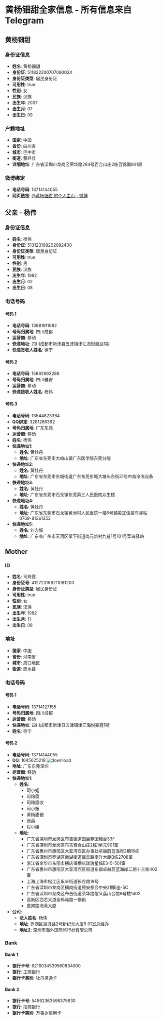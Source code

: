 # 黄杨钿甜全家信息 - 所有信息来自Telegram

## 黄杨钿甜
### 身份证信息
- **姓名**: 黄杨钿甜
- **身份证**: 51182220070709002X
- **身份证类型**: 居民身份证
- **可用性**: true
- **性别**: 女
- **民族**: 汉族
- **出生年**: 2007
- **出生月**: 07
- **出生日**: 09

### 户籍地址
- **国家**: 中国
- **省份**: 四川省
- **城市**: 巴中市
- **街道**: 荥经县
- **详细地址**: 广东省深圳市龙岗区荣华路284号百合山庄2栋百锦阁901房

### 微博绑定
- **电话号码**: 13714144055
- **网页链接**: <a href=https://weibo.com/u/5077791396>@黄杨钿甜 的个人主页 - 微博</a>

## 父亲 - 杨伟
### 身份证信息
- **姓名**: 杨伟
- **身份证**: 513123198202082400
- **身份证类型**: 居民身份证
- **可用性**: true
- **性别**: 男
- **民族**: 汉族
- **出生年**: 1982
- **出生月**: 02
- **出生日**: 08

### 电话号码
#### 号码 1
- **电话号码**: 13981911982
- **号码归属地**: 四川成都
- **运营商**: 移动
- **快递地址**: 四川成都市新津县五津镇津汇海悦豪庭1期
- **快递签收人姓名**: 徐宁

#### 号码 2
- **电话号码**: 15892692288
- **号码归属地**: 四川雅安
- **运营商**: 移动
- **快递接收人姓名**: 杨伟

#### 号码 3
- **电话号码**: 13544823364
- **QQ绑定**: 3281266362
- **号码归属地**: 广东东莞
- **运营商**: 移动
- **姓名**: 杨伟
- **快递地址1**:
  - **姓名**: 黄牡丹
  - **地址**: 广东省东莞市大岭山镇广东医学院东莞分院
- **快递地址2**:
  - **姓名**: 黄牡丹
  - **地址**: 广东省东莞市东城街道广东东莞东城大塘头东街31号中昌冷冻设备
- **快递地址3**:
  - **姓名**: 黄牡丹
  - **地址**: 广东省东莞市石龙镇东莞第三人民医院众生楼
- **快递地址4**:
  - **姓名**: 黄牡丹
  - **地址**: 广东省东莞市石龙镇黄洲村人民医院一楼6号铺美宜佳菜鸟驿站0769-81361353
- **快递地址5**:
  - **姓名**: 刘方城
  - **地址**: 广东省广州市天河区棠下街道岗元新村九巷1号101号菜鸟驿站

## Mother
### ID
- **姓名**: 司玲霞
- **身份证号**: 412723198211081200
- **身份证类型**: 居民身份证
- **可用性**: true
- **性别**: 女
- **民族**: 汉族
- **出生年**: 1982
- **出生月**: 11
- **出生日**: 08

### 地址
- **国家**: 中国
- **省份**: 河南省
- **城市**: 周口地区
- **街道**: 商水县

### 电话号码
#### 号码 1
- **电话号码**: 13714127155
- **号码归属地**: 四川成都
- **运营商**: 移动
- **快递地址**: 四川成都市新津县五津镇津汇海悦豪庭1期
- **姓名**: 徐宁

#### 号码 2
- **电话号码**: 13714144055
- **QQ**: 1045625218
 ![download](https://github.com/user-attachments/assets/546c683e-2979-4546-9851-184c12b7ab05)
- **地址**: 广东东莞深圳
- **运营商**: 移动
- **快递地址1**:
  - **姓名**: 
    - 司小姐
    - 司玲霞
    - 司玲霞收
    - 司小妞
    - 黄杨甜钿
    - 张英
    - 程小姐
  - **地址**: 
    - 广东省深圳市龙岗区布吉街道国展苑国耀台33F
    - 广东省深圳市龙岗区布吉百合山庄2栋1单元901室
    - 广东省惠州市惠阳区大亚湾西区办事处卓越蔚蓝海岸2期16栋
    - 广东省深圳市罗湖区南湖街道嘉宾路南洋大厦B栋2708室
    - 浙江省金华市东阳市横店镇横店玫瑰星城E3-5-501室
    - 广东省惠州市惠阳区大亚湾西区街道东部卓越蔚蓝海岸二期十三栋402室
    - 上海上海市松江区永丰街道长谷路18号
    - 广东省深圳市龙岗区横岗街道颐安都会中央2期E座-5C
    - 广东省深圳市龙岗区布吉街道荣华路信义荔山公馆8号楼1402
    - 高新区西芯大道金鸡岭路一横街
    - 嘉宾路海燕大厦
- **公司**:
  - **法人姓名**: 杨伟
  - **地址**: 罗湖区湖贝路2号新纪元大厦9 01室总经办
  - **地址2**: 深圳市海外国际旅行社有限公司

### Bank
#### Bank 1
- **银行卡号**: 6216034539560834000
- **银行**: 工商银行
- **银行卡类别**: 牡丹灵通卡

#### Bank 2
- **银行卡号**: 54562363598375630
- **银行**: 招商银行
- **银行卡类别**: 万事达信用卡
